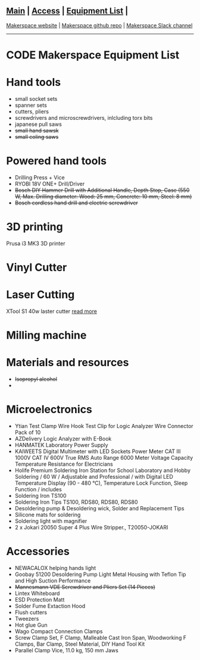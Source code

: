 [Main](README.md) | [Access](access.md) | [Equipment List](equipment.md) | 
------------------------
[Makerspace website](https://codeuniversity.github.io/makerspace/) |
[Makerspace github repo](https://github.com/codeuniversity/makerspace/) | [Makerspace Slack channel](https://codeuniversity.slack.com/archives/C011CN2SMFY)

------------------------

# CODE Makerspace Equipment List

# Hand tools
* small socket sets
* spanner sets
* cutters, pliers 
* screwdrivers and microscrewdrivers, inlcluding torx bits
* japanese pull saws
* ~~small hand sawsk~~
* ~~small coling saws~~

# Powered hand tools
* Drilling Press + Vice
* RYOBI 18V ONE+ Drill/Driver
* ~~Bosch DIY Hammer Drill with Additional Handle, Depth Stop, Case (550 W, Max. Drilling diameter: Wood: 25 mm, Concrete: 10 mm, Steel: 8 mm)~~
* ~~Bosch cordless hand drill and electric screwdriver~~

# 3D printing
Prusa i3 MK3 3D printer

# Vinyl Cutter

# Laser Cutting
XTool S1 40w laster cutter [read more](lasercutter.md)

# Milling machine

# Materials and resources
* ~~Isopropyl alcohol~~
* 
# Microelectronics
* Ytian Test Clamp Wire Hook Test Clip for Logic Analyzer Wire Connector Pack of 10
* AZDelivery Logic Analyzer with E-Book
* HANMATEK Laboratory Power Supply
* KAIWEETS Digital Multimeter with LED Sockets Power Meter CAT III 1000V CAT IV 600V True RMS Auto Range 6000 Meter Voltage Capacity Temperature Resistance for Electricians
* Holife Premium Soldering Iron Station for School Laboratory and Hobby Soldering / 60 W / Adjustable and Professional / with Digital LED Temperature Display (90 - 480 °C), Temperature Lock Function, Sleep Function / includes
* Soldering Iron TS100
* Soldering Iron Tips	TS100, RDS80, RDS80, RDS80
* Desoldering pump & Desoldering wick, Solder and Replacement Tips
* Silicone mats for soldering
* Soldering light with magnifier
* 2 x Jokari 20050 Super 4 Plus Wire Stripper., T20050-JOKARI 

# Accessories 
* NEWACALOX helping hands light
* Goobay 51200 Desoldering Pump Light Metal Housing with Teflon Tip and High Suction Performance
* ~~Mannesmann VDE Screwdriver and Pliers Set (14 Pieces)~~
* Lintex Whiteboard
* ESD Protection Matt
* Solder Fume Extaction Hood
* Flush cutters
* Tweezers
* Hot glue Gun
* Wago Compact Connection Clamps
* Screw Clamp Set, F Clamp, Malleable Cast Iron Span, Woodworking F Clamps, Bar Clamp, Steel Material, DIY Hand Tool Kit
* Parallel Clamp Vice, 11.0 kg, 150 mm Jaws
